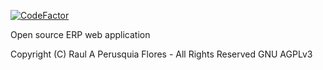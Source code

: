 [![CodeFactor](https://www.codefactor.io/repository/github/inikoo/aiku/badge)](https://www.codefactor.io/repository/github/inikoo/aiku)

Open source ERP web application

Copyright (C) Raul A Perusquia Flores - All Rights Reserved GNU AGPLv3
